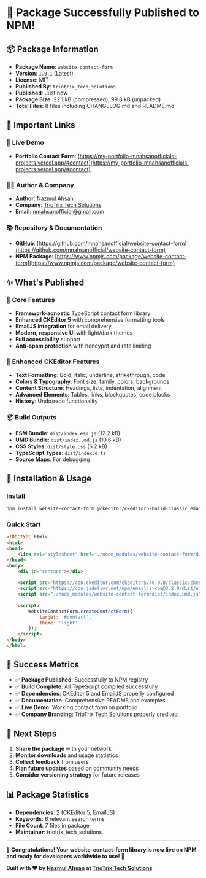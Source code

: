 # 🚀 Package Successfully Published to NPM!

## 📦 Package Information

- **Package Name**: `website-contact-form`
- **Version**: `1.0.1` (Latest)
- **License**: MIT
- **Published By**: `triotrix_tech_solutions`
- **Published**: Just now
- **Package Size**: 22.1 kB (compressed), 99.8 kB (unpacked)
- **Total Files**: 8 files including CHANGELOG.md and README.md

## 🔗 Important Links

### 📱 **Live Demo**
- **Portfolio Contact Form**: [https://my-portfolio-mnahsanofficials-projects.vercel.app/#contact](https://my-portfolio-mnahsanofficials-projects.vercel.app/#contact)

### 👨‍💻 **Author & Company**
- **Author**: [Nazmul Ahsan](https://www.linkedin.com/in/mn-ahsan/)
- **Company**: [TrioTrix Tech Solutions](https://www.linkedin.com/company/triotrix-tech-solutions/)
- **Email**: nmahsanofficial@gmail.com

### 📚 **Repository & Documentation**
- **GitHub**: [https://github.com/mnahsanofficial/website-contact-form](https://github.com/mnahsanofficial/website-contact-form)
- **NPM Package**: [https://www.npmjs.com/package/website-contact-form](https://www.npmjs.com/package/website-contact-form)

## ✨ **What's Published**

### 🎯 **Core Features**
- **Framework-agnostic** TypeScript contact form library
- **Enhanced CKEditor 5** with comprehensive formatting tools
- **EmailJS integration** for email delivery
- **Modern, responsive UI** with light/dark themes
- **Full accessibility** support
- **Anti-spam protection** with honeypot and rate limiting

### 🎨 **Enhanced CKEditor Features**
- **Text Formatting**: Bold, italic, underline, strikethrough, code
- **Colors & Typography**: Font size, family, colors, backgrounds
- **Content Structure**: Headings, lists, indentation, alignment
- **Advanced Elements**: Tables, links, blockquotes, code blocks
- **History**: Undo/redo functionality

### 📦 **Build Outputs**
- **ESM Bundle**: `dist/index.esm.js` (12.2 kB)
- **UMD Bundle**: `dist/index.umd.js` (10.6 kB)
- **CSS Styles**: `dist/style.css` (6.2 kB)
- **TypeScript Types**: `dist/index.d.ts`
- **Source Maps**: For debugging

## 🚀 **Installation & Usage**

### **Install**
```bash
npm install website-contact-form @ckeditor/ckeditor5-build-classic emailjs-com
```

### **Quick Start**
```html
<!DOCTYPE html>
<html>
<head>
    <link rel="stylesheet" href="./node_modules/website-contact-form/dist/style.css">
</head>
<body>
    <div id="contact"></div>
    
    <script src="https://cdn.ckeditor.com/ckeditor5/40.0.0/classic/ckeditor.js"></script>
    <script src="https://cdn.jsdelivr.net/npm/emailjs-com@3.2.0/dist/email.min.js"></script>
    <script src="./node_modules/website-contact-form/dist/index.umd.js"></script>
    
    <script>
        WebsiteContactForm.createContactForm({
            target: '#contact',
            theme: 'light'
        });
    </script>
</body>
</html>
```

## 🎉 **Success Metrics**

- ✅ **Package Published**: Successfully to NPM registry
- ✅ **Build Complete**: All TypeScript compiled successfully
- ✅ **Dependencies**: CKEditor 5 and EmailJS properly configured
- ✅ **Documentation**: Comprehensive README and examples
- ✅ **Live Demo**: Working contact form on portfolio
- ✅ **Company Branding**: TrioTrix Tech Solutions properly credited

## 🔮 **Next Steps**

1. **Share the package** with your network
2. **Monitor downloads** and usage statistics
3. **Collect feedback** from users
4. **Plan future updates** based on community needs
5. **Consider versioning strategy** for future releases

## 📊 **Package Statistics**

- **Dependencies**: 2 (CKEditor 5, EmailJS)
- **Keywords**: 6 relevant search terms
- **File Count**: 7 files in package
- **Maintainer**: triotrix_tech_solutions

---

**🎊 Congratulations! Your website-contact-form library is now live on NPM and ready for developers worldwide to use! 🎊**

**Built with ❤️ by [Nazmul Ahsan](https://www.linkedin.com/in/mn-ahsan/) at [TrioTrix Tech Solutions](https://www.linkedin.com/company/triotrix-tech-solutions/)**
